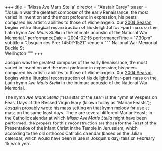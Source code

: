 +++
title = "Missa Ave Maris Stella"
director = "Alastair Carey"
teaser = "Josquin was the greatest composer of the early Renaissance, the most varied in invention and the most profound in expression; his peers compared his artistic abilities to those of Michelangelo. Our [2004 Season](http://tudor-consort.org.nz/subscription/2004-00-00t000000) begins with a liturgical reconstruction of his delightful four-part mass on the Latin hymn *Ave Maris Stella* in the intimate acoustic of the National War Memorial."
performanceDate = 2004-02-15
performanceTime = "7.30pm"
subtitle = "Josquin des Prez 1450?-1521"
venue = """
National War Memorial  
Buckle St  
Wellington
"""
+++

Josquin was the greatest composer of the early Renaissance, the most varied in invention and the most profound in expression; his peers compared his artistic abilities to those of Michelangelo. Our [2004 Season](http://tudor-consort.org.nz/subscription/2004-00-00t000000) begins with a liturgical reconstruction of his delightful four-part mass on the Latin hymn *Ave Maris Stella* in the intimate acoustic of the National War Memorial.


The hymn *Ave Maris Stella* ("Hail star of the sea") is the hymn at Vespers on Feast Days of the Blessed Virgin Mary (known today as "Marian Feasts"); Josquin probably wrote his mass setting on that hymn melody for use at mass on the same feast days. There are several different Marian Feasts in the Catholic calendar at which *Missa Ave Maris Stella* might have been performed; the propers for this reconstruction are those for the Feast of the Presentation of the infant Christ in the Temple in Jerusalem, which according to the old orthodox Catholic calendar (based on the Julian calendar, which would have been in use in Josquin's day) falls on February 15 each year.
